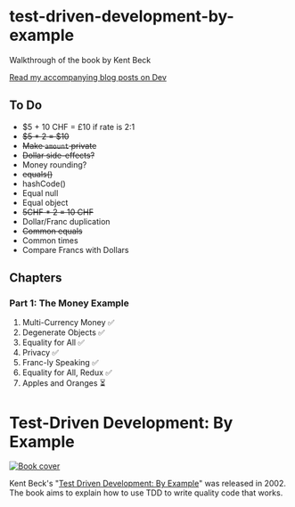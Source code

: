 # test-driven-development-by-example
Walkthrough of the book by Kent Beck

[Read my accompanying blog posts on Dev](https://dev.to/ruthmoog/book-club-test-driven-development-by-example-1-1e0l)

## To Do

- $5 + 10 CHF = £10 if rate is 2:1
- ~~$5 * 2 = $10~~
- ~~Make `amount` private~~
- ~~Dollar side-effects?~~
- Money rounding?
- ~~equals()~~
- hashCode()
- Equal null
- Equal object
- ~~5CHF * 2 = 10 CHF~~
- Dollar/Franc duplication
- ~~Common equals~~
- Common times
- Compare Francs with Dollars


## Chapters

### Part 1: The Money Example
1. Multi-Currency Money ✅
2. Degenerate Objects ✅
3. Equality for All ✅
4. Privacy ✅
5. Franc-ly Speaking ✅
6. Equality for All, Redux ✅
7. Apples and Oranges ⏳



# Test-Driven Development: By Example 

[![Book cover](https://learning.oreilly.com/library/cover/0321146530/250w/)](https://www.oreilly.com/library/view/test-driven-development/0321146530/)

Kent Beck's "[Test Driven Development: By Example](https://www.oreilly.com/library/view/test-driven-development/0321146530/)" was released in 2002. The book aims to explain how to use TDD to write quality code that works.
